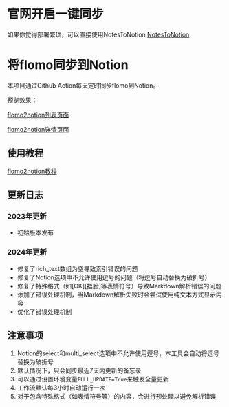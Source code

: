 # 官网开启一键同步

如果你觉得部署繁琐，可以直接使用NotesToNotion
[NotesToNotion](https://memohub.notionify.net)

# 将flomo同步到Notion

本项目通过Github Action每天定时同步flomo到Notion。

预览效果：

[flomo2notion列表页面](https://www.notion.so/image/https%3A%2F%2Fprod-files-secure.s3.us-west-2.amazonaws.com%2Fd01f9e1b-37be-4e62-ba09-3e4835a67760%2F7d8e606e-2bb2-48e0-84fb-e8fe4f70ae5b%2FUntitled.png?table=block&id=df77b666-0f2b-4d96-848e-a0193759c0e3&t=df77b666-0f2b-4d96-848e-a0193759c0e3&width=840.6771240234375&cache=v2)

[flomo2notion详情页面](https://www.notion.so/image/https%3A%2F%2Fprod-files-secure.s3.us-west-2.amazonaws.com%2Fd01f9e1b-37be-4e62-ba09-3e4835a67760%2F8daf2284-aedf-4e04-8f55-9f1fe409e4cc%2FUntitled.png?table=block&id=31fb72fd-0b40-4ae1-82f5-9de52e1aeed1&t=31fb72fd-0b40-4ae1-82f5-9de52e1aeed1&width=2078&cache=v2)

## 使用教程

[flomo2notion教程](https://blog.notionedu.com/article/0d91c395-d74a-4ce4-a219-afdca8e90c92#52ef8ad045d84e0c900ecbe529ce3653)

## 更新日志

### 2023年更新
- 初始版本发布

### 2024年更新
- 修复了rich_text数组为空导致索引错误的问题
- 修复了Notion选项中不允许使用逗号的问题（将逗号自动替换为破折号）
- 修复了特殊格式（如[OK][捂脸]等表情符号）导致Markdown解析错误的问题
- 添加了错误处理机制，当Markdown解析失败时会尝试使用纯文本方式显示内容
- 优化了错误处理机制

## 注意事项

1. Notion的select和multi_select选项中不允许使用逗号，本工具会自动将逗号替换为破折号
2. 默认情况下，只会同步最近7天内更新的备忘录
3. 可以通过设置环境变量`FULL_UPDATE=True`来触发全量更新
4. 工作流默认每3小时自动运行一次
5. 对于包含特殊格式（如表情符号等）的内容，会进行预处理以避免解析错误
